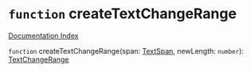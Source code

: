 # `function` createTextChangeRange

[Documentation Index](../README.md)

`function` createTextChangeRange(span: [TextSpan](../interface.TextSpan/README.md), newLength: `number`): [TextChangeRange](../interface.TextChangeRange/README.md)

